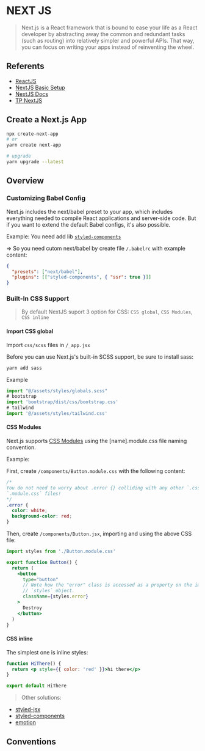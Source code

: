 # NEXT JS

> Next.js is a React framework that is bound to ease your life as a React developer by abstracting away the common and redundant tasks (such as routing) into relatively simpler and powerful APIs. That way, you can focus on writing your apps instead of reinventing the wheel.

## Referents

- [ReactJS](https://reactjs.org/)
- [NextJS Basic Setup](https://nextjs.org/learn/basics/create-nextjs-app)
- [NextJS Docs](https://nextjs.org/docs/getting-started)
- [TP NextJS](https://tampm.com/blog/next-js/)

## Create a Next.js App

```bash
npx create-next-app
# or
yarn create next-app

# upgrade
yarn upgrade --latest
```

## Overview

### Customizing Babel Config

Next.js includes the next/babel preset to your app, which includes everything needed to compile React applications and server-side code. But if you want to extend the default Babel configs, it's also possible.

Example: You need add lib [`styled-components`](https://github.com/styled-components/styled-components)

=> So you need cutom next/babel by create file `/.babelrc` with example content:

```json
{
  "presets": ["next/babel"],
  "plugins": [["styled-components", { "ssr": true }]]
}
```

### Built-In CSS Support

> By default NextJS suport 3 option for CSS: `CSS global`, `CSS Modules`, `CSS inline`

#### Import CSS global

Import `css/scss` files in `/_app.jsx`

Before you can use Next.js's built-in SCSS support, be sure to install sass:

```bash
yarn add sass
```

Example

```jsx
import "@/assets/styles/globals.scss"
# bootstrap
import 'bootstrap/dist/css/bootstrap.css'
# tailwind
import '@/assets/styles/tailwind.css'
```

#### CSS Modules

Next.js supports [CSS Modules](https://github.com/css-modules/css-modules) using the [name].module.css file naming convention.

Example:

First, create `/components/Button.module.css` with the following content:

```css
/*
You do not need to worry about .error {} colliding with any other `.css` or
`.module.css` files!
*/
.error {
  color: white;
  background-color: red;
}
```

Then, create `/components/Button.jsx`, importing and using the above CSS file:

```jsx
import styles from './Button.module.css'

export function Button() {
  return (
    <button
      type="button"
      // Note how the "error" class is accessed as a property on the imported
      // `styles` object.
      className={styles.error}
    >
      Destroy
    </button>
  )
}
```

#### CSS inline

The simplest one is inline styles:

```jsx
function HiThere() {
  return <p style={{ color: 'red' }}>hi there</p>
}

export default HiThere
```

> Other solutions:

- [styled-jsx](https://github.com/vercel/next.js/tree/canary/examples/with-styled-jsx)
- [styled-components](https://github.com/vercel/next.js/tree/canary/examples/with-styled-components)
- [emotion](https://github.com/vercel/next.js/tree/canary/examples/with-emotion)

## Conventions
